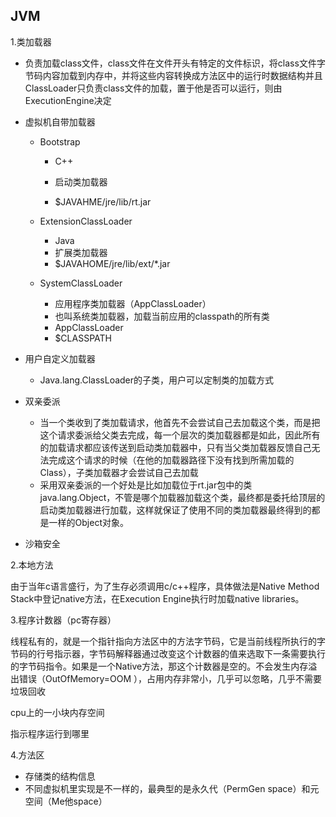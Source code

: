## JVM

1.类加载器

- 负责加载class文件，class文件在文件开头有特定的文件标识，将class文件字节码内容加载到内存中，并将这些内容转换成方法区中的运行时数据结构并且ClassLoader只负责class文件的加载，置于他是否可以运行，则由ExecutionEngine决定

- 虚拟机自带加载器
  - Bootstrap

    - C++
    - 启动类加载器

    - $JAVAHME/jre/lib/rt.jar

  - ExtensionClassLoader

    - Java
    - 扩展类加载器
    - $JAVAHOME/jre/lib/ext/*.jar

  - SystemClassLoader

    - 应用程序类加载器（AppClassLoader）
    - 也叫系统类加载器，加载当前应用的classpath的所有类
    - AppClassLoader
    - $CLASSPATH

- 用户自定义加载器
  - Java.lang.ClassLoader的子类，用户可以定制类的加载方式

- 双亲委派
  - 当一个类收到了类加载请求，他首先不会尝试自己去加载这个类，而是把这个请求委派给父类去完成，每一个层次的类加载器都是如此，因此所有的加载请求都应该传送到启动类加载器中，只有当父类加载器反馈自己无法完成这个请求的时候（在他的加载器路径下没有找到所需加载的Class），子类加载器才会尝试自己去加载
  - 采用双亲委派的一个好处是比如加载位于rt.jar包中的类java.lang.Object，不管是哪个加载器加载这个类，最终都是委托给顶层的启动类加载器进行加载，这样就保证了使用不同的类加载器最终得到的都是一样的Object对象。
- 沙箱安全

2.本地方法

由于当年c语言盛行，为了生存必须调用c/c++程序，具体做法是Native Method Stack中登记native方法，在Execution Engine执行时加载native libraries。

3.程序计数器（pc寄存器）

线程私有的，就是一个指针指向方法区中的方法字节码，它是当前线程所执行的字节码的行号指示器，字节码解释器通过改变这个计数器的值来选取下一条需要执行的字节码指令。如果是一个Native方法，那这个计数器是空的。不会发生内存溢出错误（OutOfMemory=OOM ），占用内存非常小，几乎可以忽略，几乎不需要垃圾回收

cpu上的一小块内存空间

指示程序运行到哪里

4.方法区

- 存储类的结构信息
- 不同虚拟机里实现是不一样的，最典型的是永久代（PermGen space）和元空间（Me他space）

